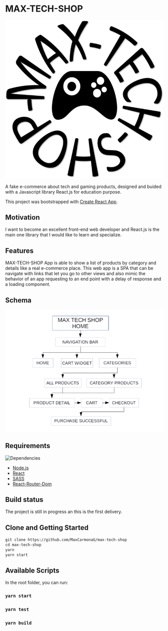 # MAX-TECH-SHOP
![max-tech-shop](src/assets/max-tech-shop-icon.png)

A fake e-commerce about tech and gaming products, designed and buided with a Javascript library React.js for education purpose.

This project was bootstrapped with [Create React App](https://github.com/facebook/create-react-app).

## Motivation

I want to become an excellent front-end web developer and React.js is the main one library that I would like to learn and specialize. 

## Features

MAX-TECH-SHOP App is able to show a list of products by category and details like a real e-commerce place. This web app is a SPA that can be navigate with links that let you go to other views and also mimic the behavior of an app requesting to an end point with a delay of response and a loading component. 

## Schema

![schema](src/assets/max-tech-shop-schema.png)

## Requirements
![Dependencies](https://img.shields.io/badge/dependencies-up%20to%20date-green)

+ [Node.js](https://nodejs.org/)
+ [React](https://facebook.github.io/react/)
+ [SASS](https://sass-lang.com/)
+ [React-Router-Dom](https://reactrouter.com/web/guides/quick-start)

## Build status

The project is still in progress an this is the first delivery.

## Clone and Getting Started
  
    git clone https://github.com/MaxCarmonaG/max-tech-shop
    cd max-tech-shop
    yarn
    yarn start

## Available Scripts

In the root folder, you can run:

### `yarn start`

### `yarn test`

### `yarn build`
